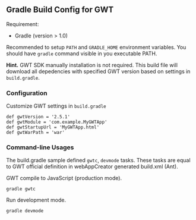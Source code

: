 ## Gradle Build Config for GWT ##

Requirement:

* Gradle (version > 1.0)

Recommended to setup ``PATH`` and ``GRADLE_HOME`` environment variables.
You should have ``gradle`` command visible in you executable PATH.

**Hint.** GWT SDK manually installation is not required.
This build file will download all depedencies with specified GWT version based on settings in ``build.gradle``.

### Configuration ###

Customize GWT settings in ``build.gradle``

    def gwtVersion = '2.5.1'
    def gwtModule = 'com.example.MyGWTApp'
    def gwtStartupUrl = 'MyGWTApp.html'
    def gwtWarPath = 'war'

### Command-line Usages ###

The build.gradle sample defined ``gwtc``, ``devmode`` tasks.
These tasks are equal to GWT official definition in webAppCreator generated build.xml (Ant).

GWT compile to JavaScript (production mode).

    gradle gwtc

Run development mode.

    gradle devmode

